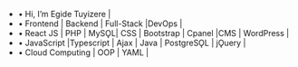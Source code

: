 - • Hi, I’m Egide Tuyizere |
- • Frontend | Backend | Full-Stack |DevOps |
- • React JS | PHP | MySǪL| CSS | Bootstrap | Cpanel |CMS | WordPress |
- • JavaScript |Typescript | Ajax | Java | PostgreSǪL | jǪuery |
- • Cloud Computing | OOP | YAML | 
<!--- 
kinggiddy1/kinggiddy1 is a ✨ special ✨ repository because its `README.md` (this file) appears on your GitHub profile.
You can click the Preview link to take a look at your changes.
--->
